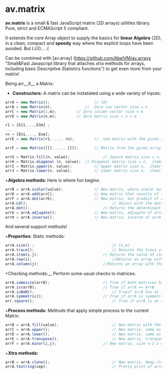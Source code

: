 av.matrix
=========

__av.matrix__ is a small & fast JavaScript matrix (2D arrays) utilities library. Pure, strict and ECMAScript 5 compliant.

It extends the core Array object to supply the basics for __linear Algebra__ (2D), in a clean, compact and __speedy__ way where the explicit loops have been avoided. But LU()... :(

Can be combined with  [av.array] (https://github.com/AbelVM/av.arrays "Small&Fast Javascript library that attaches xtra methods for arrays, including basic Descriptive Statistics functions") to get even more from your matrix!

Being arr__X__ a Matrix:

+ __Constructors:__ A matrix can be instatiated using a wide variety of inputs:
```javascript
arrA = new Matrix();					// [0]
arrB = new Matrix(n);				//	Zero row vector size = n
arrC = new Matrix(1,m);			// Zero column vector size = m
arrD = new Matrix(n,m);			// Zero matrix size = n x m

r1 = [E11,...,E1m] ;
...
rn = [En1,..., Enm];
arrE = new Matrix(r1, ..., rn);			//  nxm matrix with the given rows

arrF = new Matrix([[], ..., []]);		// Matrix from the given array of arrays (rows)	

arrG = Matrix.fill(n, value);				// Square matrix size = n, every item = value
arrH = Matrix.diagonal (n, value);	// Diagonal matrix size = n,  item(i=j) = value
arrI = Matrix.upper(n, value);			// Upper matrix size n,  item(i>=j)  = value
arrJ = Matrix.lower(n, value);			// Lower matrix size n,  item(i<=j)  = value
```

+__Algebra methods:__ Here is where fun begins:
```javascript
arrB = arrA.scalar(value);				// New matrix, where scalar multiplication of value has been applied to arrA
arrD = arrA.add(arrC);					// New matrix that results of the sum of ArrA and ArrB, both of the same size. 
arrF = arrA.dot(arrE);					// New matrix, dot product of arrA and arrE, where size of arrA is axb and size of arrE is bxc
arrA.LU();										// Object with the matrices resulting of the LU decomposition of arrA. {"L":arrL , "U": arrU}
arrA.det();									// Returns the determinant of arrA
arrG = arrA.adjugate();					// New matrix, adjugate of arrA
arrH = arrA.inverse();					// New matrix, inverse of arrA
```

And several support methods!

+__Properties:__ Static methods:
```javascript
arrA.size()	;									// [n,m]
arrA.trace();									// Returns the trace of the matrix 
arrA.item(i,j);								// Returns the value of item(i,j)
arrA.row(i);									//Returns an array with the values of row i
arrA.column(j);								//Returns an array with the values of column j
```

+Checking methods:__ Perform some usual checks to matrices:
```javascript
arrA.samesize(arrB);						// True if both matrices have the same size
arrA.is(arrB);								// True if arrA == ArrB
arrA.isNaN();									// Trueif arrA has at least one NaN item 
arrA.symmetric();							// True if arrA is symmetric. item(i,j)==item(j,i)
arr.square();									// True if arrA is an square matrix
```

+__Process methods:__ Methods that apply simple process to the current Matrix:
```javascript
arrB = arrA.fill(value);						// New matrix with the same size as arrA but filled with value
arrC = arrA.upper();							// New matrix, same as arrA, but item(i<j)  = 0
arrD = arrA.lower();							// New matrix, same as arrA, but item(i>j)  = 0
arrE = arrA.transpose();						// New matrix, transpose of arrA. 
arrF = arrA.minor(i,j);						// New matrix, size n-1 x m-1. Minor of itemA(i,j)
```

+__Xtra methods:__ 
```javascript
arrB = arrA.clone();							// New matrix, deep clone of arrA
arrA.tostring(sep);								// Pretty print of arrA, using sep as separator of items (default sep= ', ')
```
